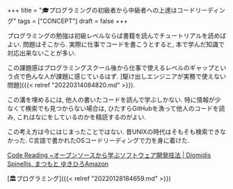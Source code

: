 +++
title = "🎓プログラミングの初級者から中級者への上達はコードリーディング"
tags = ["CONCEPT"]
draft = false
+++

プログラミングの勉強は初級レベルならば書籍を読んでチュートリアルを読めばよい.
問題はそこから.
実際に仕事でコードを書こうとすると, 本で学んだ知識で対応出来ないことが多い.

この課題感はプログラミングスクール後から仕事で使えるレベルのギャップという点で色んな人が課題に感じているはず. [駆け出しエンジニアが実務で使えない問題]({{< relref "20220314084820.md" >}}).

この溝を埋めるには, 他人の書いたコードを読んで学ぶしかない.
特に情報が少なくて検索でも見つからない場合は,
ひたすらGitHubを漁って他人のコードを読み,
これはなにをしているのかを精読するのがよい.

この考え方は今にはじまったことではない.
昔UNIXの時代はそもそも検索できなかった.
C言語で書かれたOSコードリーディングで力を身に着けた.

[Code Reading ~オープンソースから学ぶソフトウェア開発技法 | Diomidis Spinellis, まつもと ゆきひろAmazon](https://www.amazon.co.jp/dp/4839956693)

[🏛プログラミング]({{< relref "20220128184659.md" >}})

